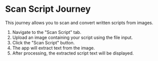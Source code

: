 # Scan Script Journey

This journey allows you to scan and convert written scripts from images.

1. Navigate to the "Scan Script" tab.
2. Upload an image containing your script using the file input.
3. Click the "Scan Script" button.
4. The app will extract text from the image.
5. After processing, the extracted script text will be displayed.